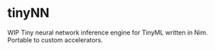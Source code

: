 <!--
 Copyright (c) 2023 Garrett Kinman
 
 This software is released under the MIT License.
 https://opensource.org/licenses/MIT
-->

# tinyNN
WIP Tiny neural network inference engine for TinyML written in Nim. Portable to custom accelerators.
